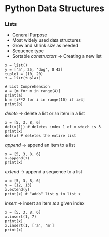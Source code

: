 # Python Data Structures
### Lists
- General Purpose
- Most widely used data structures
- Grow and shrink size as needed
- Sequence type
- Sortable
<em>constructors</em> -> Creating a new list
```
x = list()
y = ['a', 25, 'dog', 8,43]
tuple1 = (10, 20)
z = list(tuple1)

# List Comprehension
a = [m for m in range(8)]
print(a)
b = [i**2 for i in range(10) if i>4]
print(b)
```
<em>delete</em> -> delete a list or an item in a list
```
x = [5, 3, 8, 6]
del(x[1]) # deletes index 1 of x which is 3
print(x)
del(x) # deletes the entire list 
```

<em>append</em> -> append an item to a list
```
x = [5, 3, 8, 6]
x.append(7)
print(x)
```

<em>extend</em> -> append a sequence to a list
```
x = [5, 3, 8, 6]
y = [12, 13]
x.extend(y)
print(x) # "adds" list y to list x
```

<em>insert</em> -> insert an item at a given index
```
x = [5, 3, 8, 6]
x.insert(1, 7)
print(x)
x.insert(1, ['a', 'm']
print(x)
```
